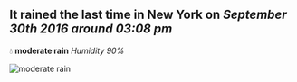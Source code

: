 ## It rained the last time in New York on *September 30th 2016 around 03:08 pm*
💧  **moderate rain** *Humidity 90%*

![moderate rain](http://openweathermap.org/img/w/10d.png)
